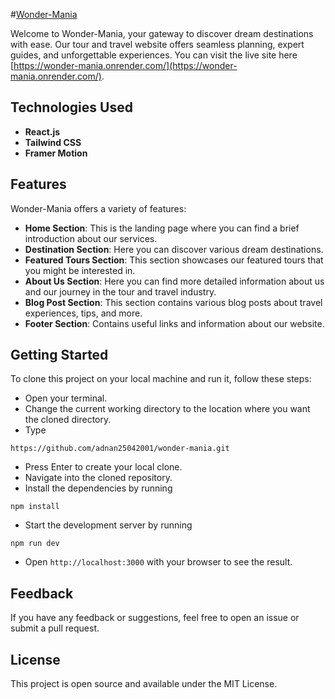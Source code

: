#[Wonder-Mania](https://wonder-mania.onrender.com/)

Welcome to Wonder-Mania, your gateway to discover dream destinations with ease. Our tour and travel website offers seamless planning, expert guides, and unforgettable experiences. You can visit the live site here [https://wonder-mania.onrender.com/](https://wonder-mania.onrender.com/).

## Technologies Used

- **React.js**
- **Tailwind CSS**
- **Framer Motion**

## Features

Wonder-Mania offers a variety of features:

- **Home Section**: This is the landing page where you can find a brief introduction about our services.
- **Destination Section**: Here you can discover various dream destinations.
- **Featured Tours Section**: This section showcases our featured tours that you might be interested in.
- **About Us Section**: Here you can find more detailed information about us and our journey in the tour and travel industry.
- **Blog Post Section**: This section contains various blog posts about travel experiences, tips, and more.
- **Footer Section**: Contains useful links and information about our website.

## Getting Started

To clone this project on your local machine and run it, follow these steps:

- Open your terminal.
- Change the current working directory to the location where you want the cloned directory.
- Type
```
https://github.com/adnan25042001/wonder-mania.git
```
- Press Enter to create your local clone.
- Navigate into the cloned repository.
- Install the dependencies by running
```
npm install
```
- Start the development server by running
```
npm run dev
```
- Open ```http://localhost:3000``` with your browser to see the result.

## Feedback

If you have any feedback or suggestions, feel free to open an issue or submit a pull request.

## License

This project is open source and available under the MIT License.
